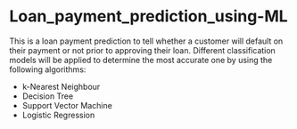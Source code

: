 # Loan_payment_prediction_using-ML
This is a loan payment prediction to tell whether a customer will default on their payment or not prior to approving their loan.  Different classification models will be applied to determine the most accurate one by using the following algorithms:  

- k-Nearest Neighbour 
- Decision Tree 
- Support Vector Machine 
- Logistic Regression   
